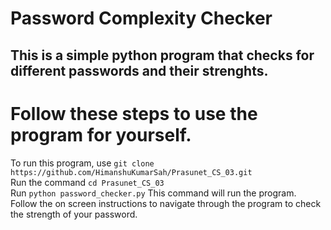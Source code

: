 # Password Complexity Checker
This is a simple python program that checks for different passwords and their strenghts.
<br>
---
# Follow these steps to use the program for yourself.
To run this program, use `git clone https://github.com/HimanshuKumarSah/Prasunet_CS_03.git`
<br>
Run the command `cd Prasunet_CS_03`
<br>
Run `python password_checker.py` This command will run the program.
<br>
Follow the on screen instructions to navigate through the program to check the strength of your password.

